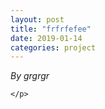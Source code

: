 ```yaml
---
layout: post
title: "frfrfefee"
date: 2019-01-14
categories: project
---
```


*By grgrgr*

<html>
  <head>

  </head>
  <body>
    <p style="margin-top: 0">
      
    </p>
  </body>
</html>
